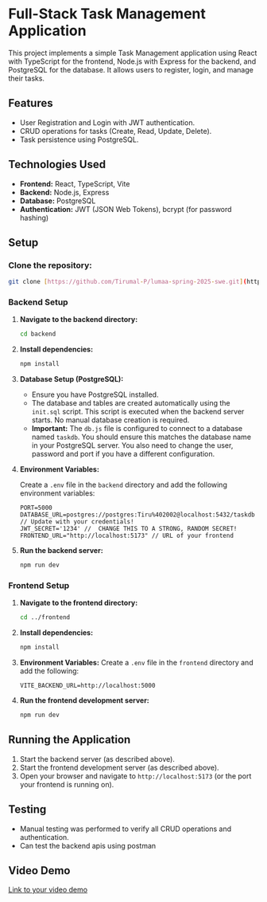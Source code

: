 # Full-Stack Task Management Application

This project implements a simple Task Management application using React with TypeScript for the frontend, Node.js with Express for the backend, and PostgreSQL for the database.  It allows users to register, login, and manage their tasks.

## Features

*   User Registration and Login with JWT authentication.
*   CRUD operations for tasks (Create, Read, Update, Delete).
*   Task persistence using PostgreSQL.

## Technologies Used

*   **Frontend:** React, TypeScript, Vite
*   **Backend:** Node.js, Express
*   **Database:** PostgreSQL
*   **Authentication:** JWT (JSON Web Tokens), bcrypt (for password hashing)

## Setup

### Clone the repository:

```bash
git clone [https://github.com/Tirumal-P/lumaa-spring-2025-swe.git](https://github.com/Tirumal-P/lumaa-spring-2025-swe.git)
```

### Backend Setup

1.  **Navigate to the backend directory:**
    ```bash
    cd backend
    ```

2.  **Install dependencies:**
    ```bash
    npm install
    ```

3.  **Database Setup (PostgreSQL):**

    *   Ensure you have PostgreSQL installed.
    *   The database and tables are created automatically using the `init.sql` script.  This script is executed when the backend server starts.  No manual database creation is required.
    *   **Important:** The `db.js` file is configured to connect to a database named `taskdb`. You should ensure this matches the database name in your PostgreSQL server.  You also need to change the user, password and port if you have a different configuration.

4.  **Environment Variables:**

    Create a `.env` file in the `backend` directory and add the following environment variables:

    ```
    PORT=5000
    DATABASE_URL=postgres://postgres:Tiru%402002@localhost:5432/taskdb  // Update with your credentials!
    JWT_SECRET='1234' //  CHANGE THIS TO A STRONG, RANDOM SECRET!
    FRONTEND_URL="http://localhost:5173" // URL of your frontend
    ```


5.  **Run the backend server:**
    ```bash
    npm run dev
    ```

### Frontend Setup

1.  **Navigate to the frontend directory:**
    ```bash
    cd ../frontend
    ```

2.  **Install dependencies:**
    ```bash
    npm install
    ```

3.  **Environment Variables:**
    Create a `.env` file in the `frontend` directory and add the following:
    ```
    VITE_BACKEND_URL=http://localhost:5000
    ```

4.  **Run the frontend development server:**
    ```bash
    npm run dev
    ```

## Running the Application

1.  Start the backend server (as described above).
2.  Start the frontend development server (as described above).
3.  Open your browser and navigate to `http://localhost:5173` (or the port your frontend is running on).

## Testing

*   Manual testing was performed to verify all CRUD operations and authentication.
*   Can test the backend apis using postman

## Video Demo

[Link to your video demo](https://vimeo.com/1059094313/353aae7823?share=copy)
